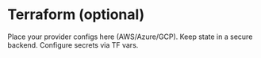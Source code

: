 # Terraform (optional)

Place your provider configs here (AWS/Azure/GCP). Keep state in a secure backend. Configure secrets via TF vars.